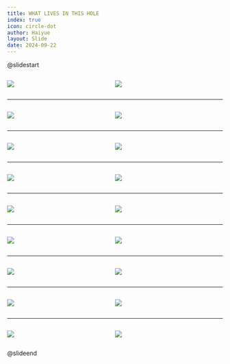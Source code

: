 ```yaml
---
title: WHAT LIVES IN THIS HOLE
index: true
icon: circle-dot
author: Haiyue
layout: Slide
date: 2024-09-22
---
```

 
@slidestart

<div style="display:flex">
<div style="flex:1">

![](https://raw.githubusercontent.com/yclord/reading/refs/heads/master/english/Level-N/WHAT%20LIVES%20IN%20THIS%20HOLE/001.webp)
</div>
<div style="flex:1">

![](https://raw.githubusercontent.com/yclord/reading/refs/heads/master/english/Level-N/WHAT%20LIVES%20IN%20THIS%20HOLE/002.webp)
</div>
</div>

---

<div style="display:flex">
<div style="flex:1">

![](https://raw.githubusercontent.com/yclord/reading/refs/heads/master/english/Level-N/WHAT%20LIVES%20IN%20THIS%20HOLE/003.webp)
</div>
<div style="flex:1">

![](https://raw.githubusercontent.com/yclord/reading/refs/heads/master/english/Level-N/WHAT%20LIVES%20IN%20THIS%20HOLE/004.webp)
</div>
</div>

---

<div style="display:flex">
<div style="flex:1">

![](https://raw.githubusercontent.com/yclord/reading/refs/heads/master/english/Level-N/WHAT%20LIVES%20IN%20THIS%20HOLE/005.webp)
</div>
<div style="flex:1">

![](https://raw.githubusercontent.com/yclord/reading/refs/heads/master/english/Level-N/WHAT%20LIVES%20IN%20THIS%20HOLE/006.webp)
</div>
</div>

---

<div style="display:flex">
<div style="flex:1">

![](https://raw.githubusercontent.com/yclord/reading/refs/heads/master/english/Level-N/WHAT%20LIVES%20IN%20THIS%20HOLE/007.webp)
</div>
<div style="flex:1">

![](https://raw.githubusercontent.com/yclord/reading/refs/heads/master/english/Level-N/WHAT%20LIVES%20IN%20THIS%20HOLE/008.webp)
</div>
</div>

---

<div style="display:flex">
<div style="flex:1">

![](https://raw.githubusercontent.com/yclord/reading/refs/heads/master/english/Level-N/WHAT%20LIVES%20IN%20THIS%20HOLE/009.webp)
</div>
<div style="flex:1">

![](https://raw.githubusercontent.com/yclord/reading/refs/heads/master/english/Level-N/WHAT%20LIVES%20IN%20THIS%20HOLE/010.webp)
</div>
</div>

---

<div style="display:flex">
<div style="flex:1">

![](https://raw.githubusercontent.com/yclord/reading/refs/heads/master/english/Level-N/WHAT%20LIVES%20IN%20THIS%20HOLE/011.webp)
</div>
<div style="flex:1">

![](https://raw.githubusercontent.com/yclord/reading/refs/heads/master/english/Level-N/WHAT%20LIVES%20IN%20THIS%20HOLE/012.webp)
</div>
</div>

---

<div style="display:flex">
<div style="flex:1">

![](https://raw.githubusercontent.com/yclord/reading/refs/heads/master/english/Level-N/WHAT%20LIVES%20IN%20THIS%20HOLE/013.webp)
</div>
<div style="flex:1">

![](https://raw.githubusercontent.com/yclord/reading/refs/heads/master/english/Level-N/WHAT%20LIVES%20IN%20THIS%20HOLE/014.webp)
</div>
</div>

---

<div style="display:flex">
<div style="flex:1">

![](https://raw.githubusercontent.com/yclord/reading/refs/heads/master/english/Level-N/WHAT%20LIVES%20IN%20THIS%20HOLE/015.webp)
</div>
<div style="flex:1">

![](https://raw.githubusercontent.com/yclord/reading/refs/heads/master/english/Level-N/WHAT%20LIVES%20IN%20THIS%20HOLE/016.webp)
</div>
</div>

---

<div style="display:flex">
<div style="flex:1">

![](https://raw.githubusercontent.com/yclord/reading/refs/heads/master/english/Level-N/WHAT%20LIVES%20IN%20THIS%20HOLE/017.webp)
</div>
<div style="flex:1">

![](https://raw.githubusercontent.com/yclord/reading/refs/heads/master/english/Level-N/WHAT%20LIVES%20IN%20THIS%20HOLE/018.webp)
</div>
</div>

@slideend
